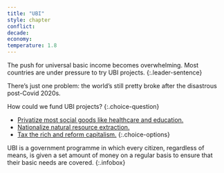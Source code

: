 ```yaml
---
title: "UBI"
style: chapter
conflict: 
decade: 
economy: 
temperature: 1.8
---
```


The push for universal basic income becomes overwhelming. Most countries are under pressure to try UBI projects.
{:.leader-sentence}

There’s just one problem: the world’s still pretty broke after the disastrous post-Covid 2020s.

How could we fund UBI projects?
{:.choice-question}

- [Privatize most social goods like healthcare and education.](chapter_muskbucks.html)
- [Nationalize natural resource extraction.](chapter_fracking-funded-ubi.html)
- [Tax the rich and reform capitalism.](chapter_reform-capitalism.html)
{:.choice-options}

UBI is a government programme in which every citizen, regardless of means, is given a set amount of money on a regular basis to ensure that their basic needs are covered.
{:.infobox}
